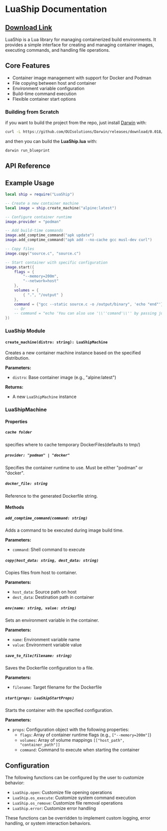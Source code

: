 # LuaShip Documentation
## [Download Link](https://github.com/OUIsolutions/LuaShip/releases/download/0.0.3/LuaShip.lua)
LuaShip is a Lua library for managing containerized build environments. It provides a simple interface for creating and managing container images, executing commands, and handling file operations.

## Core Features

- Container image management with support for Docker and Podman
- File copying between host and container
- Environment variable configuration
- Build-time command execution
- Flexible container start options

### Building from Scratch
if you want to build the project from the repo, just install [Darwin](https://github.com/OUIsolutions/Darwin) with:
```bash
curl -L https://github.com/OUIsolutions/Darwin/releases/download/0.018/darwin.out -o darwin.out && sudo chmod +x darwin.out &&  sudo  mv darwin.out /usr/bin/darwin
```
and then you can build the **LuaShip.lua** with:
```bash
darwin run_blueprint
```

## API Reference

## Example Usage

```lua
local ship = require("LuaShip")

-- Create a new container machine
local image = ship.create_machine("alpine:latest")

-- Configure container runtime
image.provider = "podman"

-- Add build-time commands
image.add_comptime_command("apk update")
image.add_comptime_command("apk add --no-cache gcc musl-dev curl")

-- Copy files
image.copy("source.c", "source.c")

-- Start container with specific configuration
image.start({
    flags = {
        "--memory=200m",
        "--network=host"
    },
    volumes = {
        { ".", "/output" }
    },
    command = {"gcc --static source.c -o /output/binary", 'echo "end"'}
    -- Or
    -- command = "echo 'You can also use '\\''comand'\\'' by passing just a string.'"
})
```

### LuaShip Module

#### `create_machine(distro: string): LuaShipMachine`
Creates a new container machine instance based on the specified distribution.

**Parameters:**
- `distro`: Base container image (e.g., "alpine:latest")

**Returns:**
- A new `LuaShipMachine` instance

### LuaShipMachine
#### Properties
##### `cache folder`
specifies where to cache temporary DockerFiles(defaults to tmp/)
##### `provider: "podman" | "docker"`
Specifies the container runtime to use. Must be either "podman" or "docker".

##### `docker_file: string`
Reference to the generated Dockerfile string.

#### Methods

##### `add_comptime_command(command: string)`
Adds a command to be executed during image build time.

**Parameters:**
- `command`: Shell command to execute

##### `copy(host_data: string, dest_data: string)`
Copies files from host to container.

**Parameters:**
- `host_data`: Source path on host
- `dest_data`: Destination path in container

##### `env(name: string, value: string)`
Sets an environment variable in the container.

**Parameters:**
- `name`: Environment variable name
- `value`: Environment variable value

##### `save_to_file(filename: string)`
Saves the Dockerfile configuration to a file.

**Parameters:**
- `filename`: Target filename for the Dockerfile

##### `start(props: LuaShipStartProps)`
Starts the container with the specified configuration.

**Parameters:**
- `props`: Configuration object with the following properties:
  - `flags`: Array of container runtime flags (e.g., `["--memory=200m"]`)
  - `volumes`: Array of volume mappings `[["host_path", "container_path"]]`
  - `command`: Command to execute when starting the container



## Configuration

The following functions can be configured by the user to customize behavior:

- `LuaShip.open`: Customize file opening operations
- `LuaShip.os_execute`: Customize system command execution
- `LuaShip.os_remove`: Customize file removal operations
- `LuaShip.error`: Customize error handling

These functions can be overridden to implement custom logging, error handling, or system interaction behaviors.
